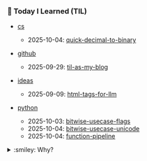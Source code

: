 ### :battery: Today I Learned (TIL)

<!-- TIL_START -->

- [cs](topics/cs/)
  - 2025-10-04: [quick-decimal-to-binary](topics/cs/quick-decimal-to-binary.md)

- [github](topics/github/)
  - 2025-09-29: [til-as-my-blog](topics/github/til-as-my-blog.md)

- [ideas](topics/ideas/)
  - 2025-09-09: [html-tags-for-llm](topics/ideas/html-tags-for-llm.md)

- [python](topics/python/)
  - 2025-10-03: [bitwise-usecase-flags](topics/python/bitwise-usecase-flags.md)
  - 2025-10-04: [bitwise-usecase-unicode](topics/python/bitwise-usecase-unicode.md)
  - 2025-10-04: [function-pipeline](topics/python/function-pipeline.md)

<!-- TIL_END -->


<details>
<summary>:smiley: Why?</summary>

Better late than never! It's a pity I didn't start doing this earlier; I would have added many notes. So, it's like a diary to track my progress in programming, studying new things, ideas and to structure my life. It helps me. I borrowed the idea from [simonw/til](https://github.com/simonw/til), who was inspired by [jbranchaud/til](https://github.com/jbranchaud/til) - TIL an excellent note-taking format for developers.

</details>